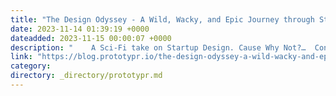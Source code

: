 ```yaml
---
title: "The Design Odyssey - A Wild, Wacky, and Epic Journey through Startup Galaxies"
date: 2023-11-14 01:39:19 +0000
dateadded: 2023-11-15 00:00:07 +0000
description: "    A Sci-Fi take on Startup Design. Cause Why Not?…  Continue reading on Prototypr »  "
link: "https://blog.prototypr.io/the-design-odyssey-a-wild-wacky-and-epic-journey-through-startup-galaxies-64a774606bb6?source=rss----eb297ea1161a---4"
category:
directory: _directory/prototypr.md
---
```

